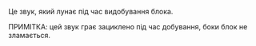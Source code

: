 Це звук, який лунає під час видобування блока.

ПРИМІТКА: цей звук грає зациклено під час добування, боки блок не зламається.
